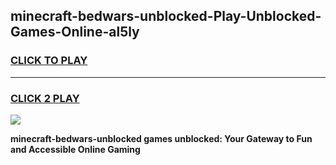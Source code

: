 
## minecraft-bedwars-unblocked-Play-Unblocked-Games-Online-al5ly
<h3>
<a href="https://premium76.site?title=minecraft-bedwars-unblocked&ref=25A">CLICK TO PLAY</a></h3>
<hr>

<h3>
<a href="https://premium76.site?title=minecraft-bedwars-unblocked&ref=25A">CLICK 2 PLAY</a>
  
</h3>

<a href="https://premium76.site?title=minecraft-bedwars-unblocked&ref=25A"><img src="https://clearcache.store/games.png"></a>


**minecraft-bedwars-unblocked games unblocked: Your Gateway to Fun and Accessible Online Gaming**
